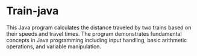 # Train-java
This Java program calculates the distance traveled by two trains based on their speeds and travel times. The program demonstrates fundamental concepts in Java programming including input handling, basic arithmetic operations, and variable manipulation.
